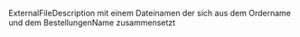 ExternalFileDescription mit  einem Dateinamen der sich aus dem Ordername und dem BestellungenName zusammensetzt